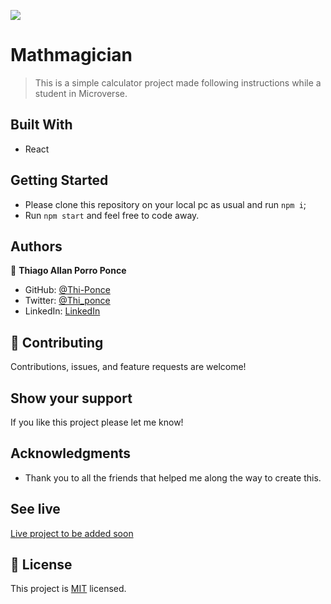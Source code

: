 ![](https://img.shields.io/badge/Microverse-blueviolet)

# Mathmagician

> This is a simple calculator project made following instructions while a student in Microverse.


## Built With

- React


## Getting Started

- Please clone this repository on your local pc as usual and run `npm i`;
- Run `npm start` and feel free to code away.

## Authors

👤 **Thiago Allan Porro Ponce**

- GitHub: [@Thi-Ponce](https://github.com/Thi-Ponce)
- Twitter: [@Thi_ponce](https://twitter.com/Thi_ponce)
- LinkedIn: [LinkedIn](https://linkedin.com/in/thiago-ponce)


## 🤝 Contributing

Contributions, issues, and feature requests are welcome!

## Show your support

If you like this project please let me know!

## Acknowledgments

- Thank you to all the friends that helped me along the way to create this.

## See live

[Live project to be added soon](https://github.com/Thi-Ponce/react-mathmagician)

## 📝 License

This project is [MIT](./MIT.md) licensed.
